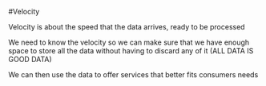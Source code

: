 #Velocity

Velocity is about the speed that the data arrives, ready to be processed

We need to know the velocity so we can make sure that we have enough space to store all the data without having to discard any of it (ALL DATA IS GOOD DATA)

We can then use the data to offer services that better fits consumers needs
